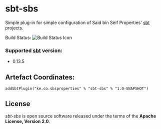 sbt-sbs
=======

Simple plug-in for simple configuration of  Said bin Seif Properties' [sbt][1] projects.

Build Status: ![Build Status Icon][2]

### Supported [sbt][1] version:
-  0.13.5


## Artefact Coordinates:
`addSbtPlugin("ke.co.sbsproperties" % "sbt-sbs" % "1.0-SNAPSHOT")`


## License
*sbt-sbs* is open source software released under the terms of the **Apache License, Version 2.0**. 



[1]:  http://scala-sbt.org
[2]: https://dev.sbsproperties.co.ke/app/rest/builds/buildType(id:SBT_Sbs_Default)/statusIcon
